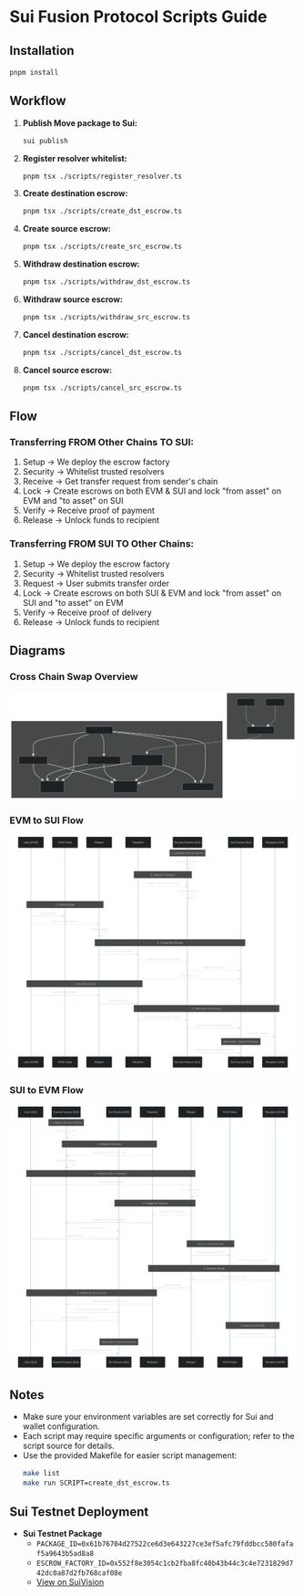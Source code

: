 # Sui Fusion Protocol Scripts Guide

## Installation

```bash
pnpm install
```

## Workflow

1. **Publish Move package to Sui:**

    ```bash
    sui publish
    ```

2. **Register resolver whitelist:**

    ```bash
    pnpm tsx ./scripts/register_resolver.ts
    ```

3. **Create destination escrow:**

    ```bash
    pnpm tsx ./scripts/create_dst_escrow.ts
    ```

4. **Create source escrow:**

    ```bash
    pnpm tsx ./scripts/create_src_escrow.ts
    ```

5. **Withdraw destination escrow:**

    ```bash
    pnpm tsx ./scripts/withdraw_dst_escrow.ts
    ```

6. **Withdraw source escrow:**

    ```bash
    pnpm tsx ./scripts/withdraw_src_escrow.ts
    ```

7. **Cancel destination escrow:**

    ```bash
    pnpm tsx ./scripts/cancel_dst_escrow.ts
    ```

8. **Cancel source escrow:**
    ```bash
    pnpm tsx ./scripts/cancel_src_escrow.ts
    ```

## Flow

### Transferring FROM Other Chains TO SUI:

1. Setup → We deploy the escrow factory
2. Security → Whitelist trusted resolvers
3. Receive → Get transfer request from sender's chain
4. Lock → Create escrows on both EVM & SUI and lock
   "from asset" on EVM and "to asset" on SUI
5. Verify → Receive proof of payment
6. Release → Unlock funds to recipient

### Transferring FROM SUI TO Other Chains:

1. Setup → We deploy the escrow factory
2. Security → Whitelist trusted resolvers
3. Request → User submits transfer order
4. Lock → Create escrows on both SUI & EVM and lock
   "from asset" on SUI and "to asset" on EVM
5. Verify → Receive proof of delivery
6. Release → Unlock funds to recipient

## Diagrams

### Cross Chain Swap Overview
![Cross Chain Swap Diagram](./Cross%20Chain%20Swap%20Diagram.svg)

### EVM to SUI Flow
![EVM to SUI](./evm-to-sui.svg)

### SUI to EVM Flow
![SUI to EVM](./sui-to-evm.svg)

## Notes

- Make sure your environment variables are set correctly for Sui and wallet configuration.
- Each script may require specific arguments or configuration; refer to the script source for details.
- Use the provided Makefile for easier script management:
    ```bash
    make list
    make run SCRIPT=create_dst_escrow.ts
    ```

## Sui Testnet Deployment

- **Sui Testnet Package**
  - `PACKAGE_ID=0x61b76704d27522ce6d3e643227ce3ef5afc79fddbcc580fafaf5a9643b5ad8a8`
  - `ESCROW_FACTORY_ID=0x552f8e3054c1cb2fba8fc40b43b44c3c4e7231829d742dc0a87d2fb768caf08e`
  - [View on SuiVision](https://testnet.suivision.xyz/package/0x61b76704d27522ce6d3e643227ce3ef5afc79fddbcc580fafaf5a9643b5ad8a8)
